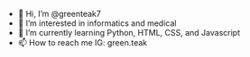 - 👋 Hi, I’m @greenteak7
- 👀 I’m interested in informatics and medical
- 🌱 I’m currently learning Python, HTML, CSS, and Javascript
- 📫 How to reach me IG: green.teak

<!---
greenteak7/greenteak7 is a ✨ special ✨ repository because its `README.md` (this file) appears on your GitHub profile.
You can click the Preview link to take a look at your changes.
--->
